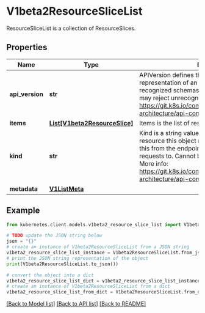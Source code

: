 # V1beta2ResourceSliceList

ResourceSliceList is a collection of ResourceSlices.

## Properties

Name | Type | Description | Notes
------------ | ------------- | ------------- | -------------
**api_version** | **str** | APIVersion defines the versioned schema of this representation of an object. Servers should convert recognized schemas to the latest internal value, and may reject unrecognized values. More info: https://git.k8s.io/community/contributors/devel/sig-architecture/api-conventions.md#resources | [optional] 
**items** | [**List[V1beta2ResourceSlice]**](V1beta2ResourceSlice.md) | Items is the list of resource ResourceSlices. | 
**kind** | **str** | Kind is a string value representing the REST resource this object represents. Servers may infer this from the endpoint the kubernetes.client submits requests to. Cannot be updated. In CamelCase. More info: https://git.k8s.io/community/contributors/devel/sig-architecture/api-conventions.md#types-kinds | [optional] 
**metadata** | [**V1ListMeta**](V1ListMeta.md) |  | [optional] 

## Example

```python
from kubernetes.client.models.v1beta2_resource_slice_list import V1beta2ResourceSliceList

# TODO update the JSON string below
json = "{}"
# create an instance of V1beta2ResourceSliceList from a JSON string
v1beta2_resource_slice_list_instance = V1beta2ResourceSliceList.from_json(json)
# print the JSON string representation of the object
print(V1beta2ResourceSliceList.to_json())

# convert the object into a dict
v1beta2_resource_slice_list_dict = v1beta2_resource_slice_list_instance.to_dict()
# create an instance of V1beta2ResourceSliceList from a dict
v1beta2_resource_slice_list_from_dict = V1beta2ResourceSliceList.from_dict(v1beta2_resource_slice_list_dict)
```
[[Back to Model list]](../README.md#documentation-for-models) [[Back to API list]](../README.md#documentation-for-api-endpoints) [[Back to README]](../README.md)


